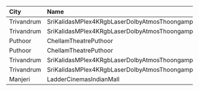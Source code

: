 | City       | Name                                                     |  Time | Type             | Price | Capacity | Booked |
| :--------- | :------------------------------------------------------- | ----: | :--------------- | ----: | -------: | -----: |
| Trivandrum | SriKalidasMPlex4KRgbLaserDolbyAtmosThoongamparaKattakada | 11:00 | PlatinumRecliner |  300₹ |       13 |      6 |
| Trivandrum | SriKalidasMPlex4KRgbLaserDolbyAtmosThoongamparaKattakada | 11:00 | Gold             |  150₹ |      225 |    111 |
| Puthoor    | ChellamTheatrePuthoor                                    | 16:30 | Balcony          |  150₹ |      390 |    201 |
| Puthoor    | ChellamTheatrePuthoor                                    | 16:30 | Reserved         |  125₹ |      610 |    466 |
| Trivandrum | SriKalidasMPlex4KRgbLaserDolbyAtmosThoongamparaKattakada | 18:15 | PlatinumRecliner |  300₹ |       13 |      6 |
| Trivandrum | SriKalidasMPlex4KRgbLaserDolbyAtmosThoongamparaKattakada | 18:15 | Gold             |  150₹ |      225 |    111 |
| Manjeri    | LadderCinemasIndianMall                                  | 19:00 | Executive        |  150₹ |       74 |     36 |